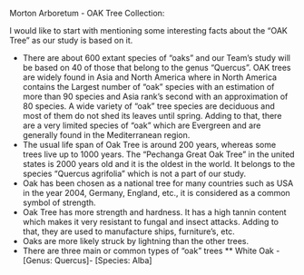 Morton Arboretum - OAK Tree Collection:

I would like to start with mentioning some interesting facts about the “OAK Tree” as our study is based on it. 
*	There are about 600 extant species of “oaks” and our Team’s study will be based on 40 of those that belong to the genus “Quercus”. OAK trees are widely found in Asia and North America where in North America contains the Largest number of “oak” species with an estimation of more than 90 species and Asia rank’s second with an approximation of 80 species. A wide variety of “oak” tree species are deciduous and most of them do not shed its leaves until spring. Adding to that, there are a very limited species of “oak” which are Evergreen and are generally found in the Mediterranean region.
* The usual life span of Oak Tree is around 200 years, whereas some trees live up to 1000 years. The “Pechanga Great Oak Tree” in the united states is 2000 years old and it is the oldest in the world. It belongs to the species “Quercus agrifolia” which is not a part of our study.
*	Oak has been chosen as a national tree for many countries such as USA in the year 2004, Germany, England, etc., it is considered as a common symbol of strength.
* Oak Tree has more strength and hardness. It has a high tannin content which makes it very resistant to fungal and insect attacks. Adding to that, they are used to manufacture ships, furniture’s, etc.
* Oaks are more likely struck by lightning than the other trees.
*	There are three main or common types of “oak” trees 
**	White Oak - [Genus: Quercus]- [Species: Alba]
